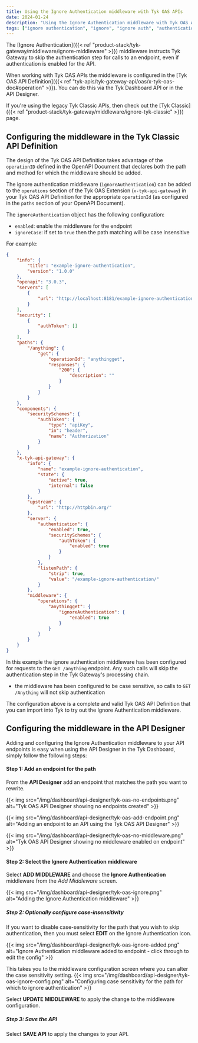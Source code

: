 ```yaml
---
title: Using the Ignore Authentication middleware with Tyk OAS APIs
date: 2024-01-24
description: "Using the Ignore Authentication middleware with Tyk OAS APIs"
tags: ["ignore authentication", "ignore", "ignore auth", "authentication", "middleware", "per-endpoint", "Tyk OAS", "Tyk OAS APIs"]
---
```


The [Ignore Authentication]({{< ref "product-stack/tyk-gateway/middleware/ignore-middleware" >}}) middleware instructs Tyk Gateway to skip the authentication step for calls to an endpoint, even if authentication is enabled for the API.

When working with Tyk OAS APIs the middleware is configured in the [Tyk OAS API Definition]({{< ref "tyk-apis/tyk-gateway-api/oas/x-tyk-oas-doc#operation" >}}). You can do this via the Tyk Dashboard API or in the API Designer.

If you're using the legacy Tyk Classic APIs, then check out the [Tyk Classic]({{< ref "product-stack/tyk-gateway/middleware/ignore-tyk-classic" >}}) page.

## Configuring the middleware in the Tyk Classic API Definition
The design of the Tyk OAS API Definition takes advantage of the `operationID` defined in the OpenAPI Document that declares both the path and method for which the middleware should be added.

The ignore authentication middleware (`ignoreAuthentication`) can be added to the `operations` section of the Tyk OAS Extension (`x-tyk-api-gateway`) in your Tyk OAS API Definition for the appropriate `operationId` (as configured in the `paths` section of your OpenAPI Document).

The `ignoreAuthentication` object has the following configuration:
 - `enabled`: enable the middleware for the endpoint
 - `ignoreCase`: if set to `true` then the path matching will be case insensitive

For example:
```.json {hl_lines=["65-69"],linenos=true, linenostart=1}
{
    "info": {
        "title": "example-ignore-authentication",
        "version": "1.0.0"
    },
    "openapi": "3.0.3",
    "servers": [
        {
            "url": "http://localhost:8181/example-ignore-authentication/"
        }
    ], 
    "security": [
        {
            "authToken": []
        }
    ],     
    "paths": {
        "/anything": {
            "get": {
                "operationId": "anythingget",
                "responses": {
                    "200": {
                        "description": ""
                    }
                }
            }
        }
    },
    "components": {
        "securitySchemes": {
            "authToken": {
                "type": "apiKey",
                "in": "header",
                "name": "Authorization"
            }
        }        
    },    
    "x-tyk-api-gateway": {
        "info": {
            "name": "example-ignore-authentication",
            "state": {
                "active": true,
                "internal": false
            }
        },
        "upstream": {
            "url": "http://httpbin.org/"
        },
        "server": {
            "authentication": {
                "enabled": true,
                "securitySchemes": {
                    "authToken": {
                        "enabled": true
                    }
                }
            },
            "listenPath": {
                "strip": true,
                "value": "/example-ignore-authentication/"
            }        
        },
        "middleware": {
            "operations": {
                "anythingget": {
                    "ignoreAuthentication": {
                        "enabled": true
                    }
                }
            }
        }
    }
}
```

In this example the ignore authentication middleware has been configured for requests to the `GET /anything` endpoint. Any such calls will skip the authentication step in the Tyk Gateway's processing chain.
 - the middleware has been configured to be case sensitive, so calls to `GET /Anything` will not skip authentication

The configuration above is a complete and valid Tyk OAS API Definition that you can import into Tyk to try out the Ignore Authentication middleware.

## Configuring the middleware in the API Designer

Adding and configuring the Ignore Authentication middleware to your API endpoints is easy when using the API Designer in the Tyk Dashboard, simply follow the following steps:

#### Step 1: Add an endpoint for the path
From the **API Designer** add an endpoint that matches the path you want to rewrite.

{{< img src="/img/dashboard/api-designer/tyk-oas-no-endpoints.png" alt="Tyk OAS API Designer showing no endpoints created" >}}

{{< img src="/img/dashboard/api-designer/tyk-oas-add-endpoint.png" alt="Adding an endpoint to an API using the Tyk OAS API Designer" >}}

{{< img src="/img/dashboard/api-designer/tyk-oas-no-middleware.png" alt="Tyk OAS API Designer showing no middleware enabled on endpoint" >}}

#### Step 2: Select the Ignore Authentication middleware
Select **ADD MIDDLEWARE** and choose the **Ignore Authentication** middleware from the *Add Middleware* screen.

{{< img src="/img/dashboard/api-designer/tyk-oas-ignore.png" alt="Adding the Ignore Authentication middleware" >}}

##### Step 2: Optionally configure case-insensitivity
 If you want to disable case-sensitivity for the path that you wish to skip authentication, then you must select **EDIT** on the Ignore Authentication icon.

 {{< img src="/img/dashboard/api-designer/tyk-oas-ignore-added.png" alt="Ignore Authentication middleware added to endpoint - click through to edit the config" >}}

 This takes you to the middleware configuration screen where you can alter the case sensitivity setting.
 {{< img src="/img/dashboard/api-designer/tyk-oas-ignore-config.png" alt="Configuring case sensitivity for the path for which to ignore authentication" >}}

 Select **UPDATE MIDDLEWARE** to apply the change to the middleware configuration.

 ##### Step 3: Save the API
 Select **SAVE API** to apply the changes to your API.
